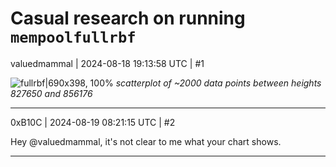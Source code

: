 # Casual research on running `mempoolfullrbf`

valuedmammal | 2024-08-18 19:13:58 UTC | #1


![fullrbf|690x398, 100%](upload://poqKLN0e3EUs03gBKjR3o4MYVxj.png)
_scatterplot of ~2000 data points between heights 827650 and 856176_

-------------------------

0xB10C | 2024-08-19 08:21:15 UTC | #2

Hey @valuedmammal, it's not clear to me what your chart shows.

-------------------------

